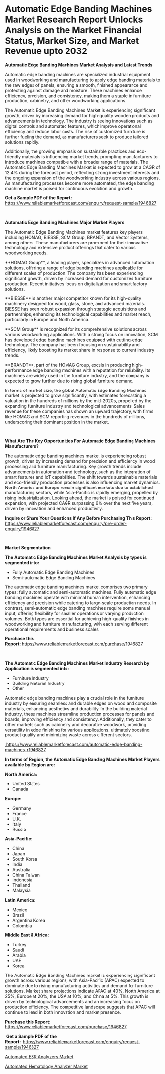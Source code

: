 <p><h1>Automatic Edge Banding Machines Market Research Report Unlocks Analysis on the Market Financial Status, Market Size, and Market Revenue upto 2032</h1></p><p><strong>Automatic Edge Banding Machines Market Analysis and Latest Trends</strong></p>
<p><p>Automatic edge banding machines are specialized industrial equipment used in woodworking and manufacturing to apply edge banding materials to the raw edges of panels, ensuring a smooth, finished appearance and protecting against damage and moisture. These machines enhance efficiency, precision, and consistency, making them a staple in furniture production, cabinetry, and other woodworking applications.</p><p>The Automatic Edge Banding Machines Market is experiencing significant growth, driven by increasing demand for high-quality wooden products and advancements in technology. The industry is seeing innovations such as digital controls and automated features, which improve operational efficiency and reduce labor costs. The rise of customized furniture is further fueling the demand, as manufacturers seek to produce tailored solutions rapidly.</p><p>Additionally, the growing emphasis on sustainable practices and eco-friendly materials is influencing market trends, prompting manufacturers to introduce machines compatible with a broader range of materials. The Automatic Edge Banding Machines Market is expected to grow at a CAGR of 12.4% during the forecast period, reflecting strong investment interests and the ongoing expansion of the woodworking industry across various regions. As manufacturing processes become more automated, the edge banding machine market is poised for continuous evolution and growth.</p></p>
<p><strong>Get a Sample PDF of the Report:&nbsp;</strong> <a href="https://www.reliablemarketforecast.com/enquiry/request-sample/1946827?utm_campaign=1141&utm_medium=2&utm_source=Github&utm_content=ia&utm_term=23022025&utm_id=automatic-edge-banding-machines">https://www.reliablemarketforecast.com/enquiry/request-sample/1946827</a></p>
<p>&nbsp;</p>
<p><strong>Automatic Edge Banding Machines Major Market Players</strong></p>
<p><p>The Automatic Edge Banding Machines market features key players including HOMAG, BIESSE, SCM Group, BRANDT, and Vector Systems, among others. These manufacturers are prominent for their innovative technology and extensive product offerings that cater to various woodworking needs.</p><p>**HOMAG Group**, a leading player, specializes in advanced automation solutions, offering a range of edge banding machines applicable for different scales of production. The company has been experiencing significant growth, driven by increased demand for customized furniture production. Recent initiatives focus on digitalization and smart factory solutions.</p><p>**BIESSE** is another major competitor known for its high-quality machinery designed for wood, glass, stone, and advanced materials. BIESSE has seen robust expansion through strategic acquisitions and partnerships, enhancing its technological capabilities and market reach, particularly in Europe and North America.</p><p>**SCM Group** is recognized for its comprehensive solutions across various woodworking applications. With a strong focus on innovation, SCM has developed edge banding machines equipped with cutting-edge technology. The company has been focusing on sustainability and efficiency, likely boosting its market share in response to current industry trends.</p><p>**BRANDT**, part of the HOMAG Group, excels in producing high-performance edge banding machines with a reputation for reliability. Its machines are widely used in the furniture industry, and the company is expected to grow further due to rising global furniture demand.</p><p>In terms of market size, the global Automatic Edge Banding Machines market is projected to grow significantly, with estimates forecasting a valuation in the hundreds of millions by the mid-2020s, propelled by the expanding furniture industry and technological advancements. Sales revenue for these companies has shown an upward trajectory, with firms like HOMAG and SCM reporting revenues in the hundreds of millions, underscoring their dominant position in the market.</p></p>
<p>&nbsp;</p>
<p><strong>What Are The Key Opportunities For Automatic Edge Banding Machines Manufacturers?</strong></p>
<p><p>The automatic edge banding machines market is experiencing robust growth, driven by increasing demand for precision and efficiency in wood processing and furniture manufacturing. Key growth trends include advancements in automation and technology, such as the integration of smart features and IoT capabilities. The shift towards sustainable materials and eco-friendly production processes is also influencing market dynamics. North America and Europe remain significant markets due to established manufacturing sectors, while Asia-Pacific is rapidly emerging, propelled by rising industrialization. Looking ahead, the market is poised for continued expansion, with projected CAGR surpassing 6% over the next five years, driven by innovation and enhanced productivity.</p></p>
<p><strong>Inquire or Share Your Questions If Any Before Purchasing This Report:</strong> <a href="https://www.reliablemarketforecast.com/enquiry/pre-order-enquiry/1946827?utm_campaign=1141&utm_medium=2&utm_source=Github&utm_content=ia&utm_term=23022025&utm_id=automatic-edge-banding-machines">https://www.reliablemarketforecast.com/enquiry/pre-order-enquiry/1946827</a></p>
<p>&nbsp;</p>
<p><strong>Market Segmentation</strong></p>
<p><strong>The Automatic Edge Banding Machines Market Analysis by types is segmented into:</strong></p>
<p><ul><li>Fully Automatic Edge Banding Machines</li><li>Semi-automatic Edge Banding Machines</li></ul></p>
<p><p>The automatic edge banding machines market comprises two primary types: fully automatic and semi-automatic machines. Fully automatic edge banding machines operate with minimal human intervention, enhancing efficiency and precision while catering to large-scale production needs. In contrast, semi-automatic edge banding machines require some manual input, offering flexibility for smaller operations or varying production volumes. Both types are essential for achieving high-quality finishes in woodworking and furniture manufacturing, with each serving different operational requirements and business scales.</p></p>
<p><strong>Purchase this Report:&nbsp;</strong><a href="https://www.reliablemarketforecast.com/purchase/1946827?utm_campaign=1141&utm_medium=2&utm_source=Github&utm_content=ia&utm_term=23022025&utm_id=automatic-edge-banding-machines">https://www.reliablemarketforecast.com/purchase/1946827</a></p>
<p>&nbsp;</p>
<p><strong>The Automatic Edge Banding Machines Market Industry Research by Application is segmented into:</strong></p>
<p><ul><li>Furniture Industry</li><li>Building Material Industry</li><li>Other</li></ul></p>
<p><p>Automatic edge banding machines play a crucial role in the furniture industry by ensuring seamless and durable edges on wood and composite materials, enhancing aesthetics and durability. In the building material industry, these machines streamline production processes for panels and boards, improving efficiency and consistency. Additionally, they cater to other markets such as cabinetry and decorative woodwork, providing versatility in edge finishing for various applications, ultimately boosting product quality and minimizing waste across different sectors.</p></p>
<p><a href="https://www.reliablemarketforecast.com/automatic-edge-banding-machines-r1946827?utm_campaign=1141&utm_medium=2&utm_source=Github&utm_content=ia&utm_term=23022025&utm_id=automatic-edge-banding-machines">&nbsp;https://www.reliablemarketforecast.com/automatic-edge-banding-machines-r1946827</a></p>
<p><strong>In terms of Region, the Automatic Edge Banding Machines Market Players available by Region are:</strong></p>
<p>
    <p> <strong> North America: </strong>
        <ul>
            <li>United States</li>
            <li>Canada</li>
        </ul>
        </p> 
    <p> <strong> Europe: </strong>
        <ul>
            <li>Germany</li>
            <li>France</li>
            <li>U.K.</li>
            <li>Italy</li>
            <li>Russia</li>
        </ul>
        </p> 
    <p> <strong> Asia-Pacific: </strong>
        <ul>
            <li>China</li>
            <li>Japan</li>
            <li>South Korea</li>
            <li>India</li>
            <li>Australia</li>
            <li>China Taiwan</li>
            <li>Indonesia</li>
            <li>Thailand</li>
            <li>Malaysia</li>
        </ul>
        </p> 
    <p> <strong> Latin America: </strong>
        <ul>
            <li>Mexico</li>
            <li>Brazil</li>
            <li>Argentina Korea</li>
            <li>Colombia</li>
        </ul>
        </p> 
    <p> <strong> Middle East & Africa: </strong>
        <ul>
            <li>Turkey</li>
            <li>Saudi</li>
            <li>Arabia</li>
            <li>UAE</li>
            <li>Korea</li>
        </ul>
    </p>
    </p>
<p><p>The Automatic Edge Banding Machines market is experiencing significant growth across various regions, with Asia-Pacific (APAC) expected to dominate due to rising manufacturing activities and demand for furniture solutions. Market share projections indicate APAC at 40%, North America at 25%, Europe at 20%, the USA at 10%, and China at 5%. This growth is driven by technological advancements and an increasing focus on production efficiency. The competitive landscape suggests that APAC will continue to lead in both innovation and market presence.</p></p>
<p><strong>Purchase this Report: </strong><a href="https://www.reliablemarketforecast.com/purchase/1946827?utm_campaign=1141&utm_medium=2&utm_source=Github&utm_content=ia&utm_term=23022025&utm_id=automatic-edge-banding-machines">https://www.reliablemarketforecast.com/purchase/1946827</a></p>
<p>&nbsp;<strong>Get a Sample PDF of the Report:&nbsp;&nbsp;</strong><a href="https://www.reliablemarketforecast.com/enquiry/request-sample/1946827?utm_campaign=1141&utm_medium=2&utm_source=Github&utm_content=ia&utm_term=23022025&utm_id=automatic-edge-banding-machines">https://www.reliablemarketforecast.com/enquiry/request-sample/1946827</a></p>
<p><strong></strong></p>
<p><p><a href="https://github.com/jovencreenq3/Market-Research-Report-List-1/blob/main/automated-esr-analyzers-market.md?utm_campaign=1141&utm_medium=2&utm_source=Github&utm_content=ia&utm_term=23022025&utm_id=automatic-edge-banding-machines">Automated ESR Analyzers Market</a></p><p><a href="https://github.com/FassouRP/Market-Research-Report-List-7/blob/main/automated-hematology-analyzer-market.md?utm_campaign=1141&utm_medium=2&utm_source=Github&utm_content=ia&utm_term=23022025&utm_id=automatic-edge-banding-machines">Automated Hematology Analyzer Market</a></p></p>
